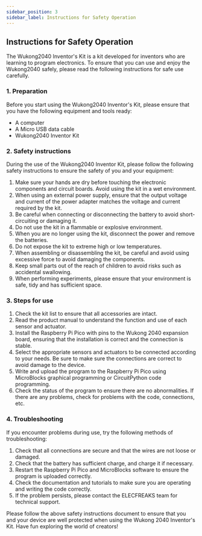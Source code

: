 ```yaml
---
sidebar_position: 3
sidebar_label: Instructions for Safety Operation
---
```


## Instructions for Safety Operation

The Wukong2040 Inventor's Kit is a kit developed for inventors who are learning to program electronics. To ensure that you can use and enjoy the Wukong2040 safely, please read the following instructions for safe use carefully.

### 1. Preparation

Before you start using the Wukong2040 Inventor's Kit, please ensure that you have the following equipment and tools ready:

- A computer
- A Micro USB data cable
- Wukong2040 Inventor Kit

### 2. Safety instructions

During the use of the Wukong2040 Inventor Kit, please follow the following safety instructions to ensure the safety of you and your equipment:

1. Make sure your hands are dry before touching the electronic components and circuit boards. Avoid using the kit in a wet environment.
2. When using an external power supply, ensure that the output voltage and current of the power adapter matches the voltage and current required by the kit.
3. Be careful when connecting or disconnecting the battery to avoid short-circuiting or damaging it.
4. Do not use the kit in a flammable or explosive environment.
5. When you are no longer using the kit, disconnect the power and remove the batteries. 
6. Do not expose the kit to extreme high or low temperatures.
7. When assembling or disassembling the kit, be careful and avoid using excessive force to avoid damaging the components.
8. Keep small parts out of the reach of children to avoid risks such as accidental swallowing.
9. When performing experiments, please ensure that your environment is safe, tidy and has sufficient space.

### 3. Steps for use

1. Check the kit list to ensure that all accessories are intact.
2. Read the product manual to understand the function and use of each sensor and actuator. 
3. Install the Raspberry Pi Pico with pins to the Wukong 2040 expansion board, ensuring that the installation is correct and the connection is stable.
4. Select the appropriate sensors and actuators to be connected according to your needs. Be sure to make sure the connections are correct to avoid damage to the device. 
5. Write and upload the program to the Raspberry Pi Pico using MicroBlocks graphical programming or CircuitPython code programming. 
6. Check the status of the program to ensure there are no abnormalities. If there are any problems, check for problems with the code, connections, etc.

### 4. Troubleshooting

If you encounter problems during use, try the following methods of troubleshooting:

1. Check that all connections are secure and that the wires are not loose or damaged.
2. Check that the battery has sufficient charge, and charge it if necessary. 
3. Restart the Raspberry Pi Pico and MicroBlocks software to ensure the program is uploaded correctly. 
4. Check the documentation and tutorials to make sure you are operating and writing the code correctly. 
5. If the problem persists, please contact the ELECFREAKS team for technical support.

Please follow the above safety instructions document to ensure that you and your device are well protected when using the Wukong 2040 Inventor's Kit. Have fun exploring the world of creators!

